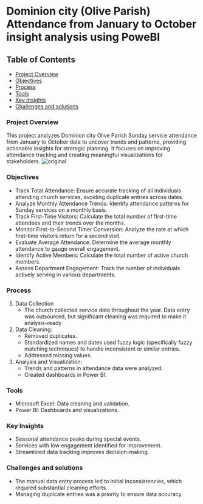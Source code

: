 # Dominion city (Olive Parish) Attendance from January to October insight analysis using PoweBI
## Table of Contents
- [Project Overview](#project-overview)
- [Objectives](#objectives)
- [Process](#process)
- [Tools](#tools)
- [Key Insights](#key-insights)
- [Challenges and solutions](#challenges-and-solutions)

### Project Overview
This project analyzes Dominion city Olive Parish Sunday service attendance from January to October data to uncover trends and patterns, providing actionable insights for strategic planning. It focuses on improving attendance tracking and creating meaningful visualizations for stakeholders.
![original](https://github.com/user-attachments/assets/6ec8f126-187d-4079-a9d3-1de4d2dcddad)


### Objectives
-	Track Total Attendance: Ensure accurate tracking of all individuals attending church services, avoiding duplicate entries across dates.
-	Analyze Monthly Attendance Trends: Identify attendance patterns for Sunday services on a monthly basis.
-	Track First-Time Visitors: Calculate the total number of first-time attendees and their trends over the months.
-	Monitor First-to-Second Timer Conversion: Analyze the rate at which first-time visitors return for a second visit.
-	Evaluate Average Attendance: Determine the average monthly attendance to gauge overall engagement.
-	Identify Active Members: Calculate the total number of active church members.
-	Assess Department Engagement: Track the number of individuals actively serving in various departments.
### Process
1.	Data Collection
    - The church collected service data throughout the year. Data entry was outsourced, but significant cleaning was required to make it analysis-ready
2.	Data Cleaning:
	  - Removed duplicates.
    - Standardized names and dates used fuzzy logic (specifically fuzzy matching techniques) to handle inconsistent or similar entries.
    - Addressed missing values.
3.	Analysis and Visualization:
    -	Trends and patterns in attendance data were analyzed.
    -	Created dashboards in Power BI.
### Tools
-	Microsoft Excel: Data cleaning and validation.
-	Power BI: Dashboards and visualizations.

### Key Insights
-	Seasonal attendance peaks during special events.
-	Services with low engagement identified for improvement.
-	Streamlined data tracking improves decision-making.

### Challenges and solutions
-	The manual data entry process led to initial inconsistencies, which required substantial cleaning efforts.
-	Managing duplicate entries was a priority to ensure data accuracy.



  




